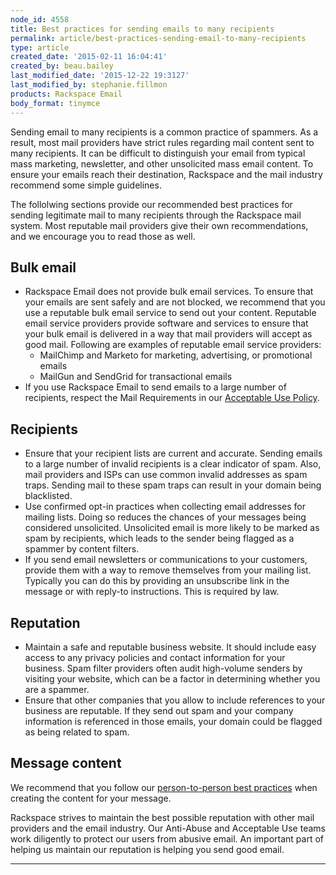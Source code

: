 ```yaml
---
node_id: 4558
title: Best practices for sending emails to many recipients
permalink: article/best-practices-sending-email-to-many-recipients
type: article
created_date: '2015-02-11 16:04:41'
created_by: beau.bailey
last_modified_date: '2015-12-22 19:3127'
last_modified_by: stephanie.fillmon
products: Rackspace Email
body_format: tinymce
---
```


Sending email to many recipients is a common practice of spammers. As a
result, most mail providers have strict rules regarding mail content
sent to many recipients. It can be difficult to distinguish your email
from typical mass marketing, newsletter, and other unsolicited mass
email content. To ensure your emails reach their destination, Rackspace
and the mail industry recommend some simple guidelines.

The follolwing sections provide our recommended best practices for
sending legitimate mail to many recipients through the Rackspace mail
system. Most reputable mail providers give their own recommendations,
and we encourage you to read those as well.

Bulk email
----------

-   Rackspace Email does not provide bulk email services. To ensure that
    your emails are sent safely and are not blocked, we recommend that
    you use a reputable bulk email service to send out your content.
    Reputable email service providers provide software and services to
    ensure that your bulk email is delivered in a way that mail
    providers will accept as good mail. Following are examples of
    reputable email service providers:
    -   MailChimp and Marketo for marketing, advertising, or promotional
        emails
    -   MailGun and SendGrid for transactional emails
-   If you use Rackspace Email to send emails to a large number of
    recipients, respect the Mail Requirements in our [Acceptable Use
    Policy](http://www.rackspace.com/information/legal/aup).

Recipients
----------

-   Ensure that your recipient lists are current and accurate. Sending
    emails to a large number of invalid recipients is a clear indicator
    of spam. Also, mail providers and ISPs can use common invalid
    addresses as spam traps. Sending mail to these spam traps can result
    in your domain being blacklisted.
-   Use confirmed opt-in practices when collecting email addresses for
    mailing lists. Doing so reduces the chances of your messages being
    considered unsolicited. Unsolicited email is more likely to be
    marked as spam by recipients, which leads to the sender being
    flagged as a spammer by content filters.
-   If you send email newsletters or communications to your customers,
    provide them with a way to remove themselves from your mailing list.
    Typically you can do this by providing an unsubscribe link in the
    message or with reply-to instructions. This is required by law.

Reputation
----------

-   Maintain a safe and reputable business website. It should include
    easy access to any privacy policies and contact information for your
    business. Spam filter providers often audit high-volume senders by
    visiting your website, which can be a factor in determining whether
    you are a spammer.
-   Ensure that other companies that you allow to include references to
    your business are reputable. If they send out spam and your company
    information is referenced in those emails, your domain could be
    flagged as being related to spam.

Message content
---------------

We recommend that you follow our [person-to-person best
practices](https://admin.rackspace.com/knowledge_center/article/best-practices-sending-person-to-person-email) 
when creating the content for your message.

Rackspace strives to maintain the best possible reputation with other
mail providers and the email industry. Our Anti-Abuse and Acceptable Use
teams work diligently to protect our users from abusive email. An
important part of helping us maintain our reputation is helping you send
good email.

* * * * *

